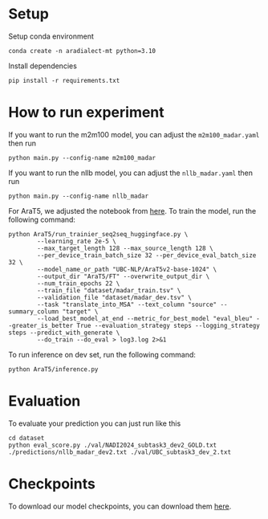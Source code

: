 # Setup
Setup conda environment
```
conda create -n aradialect-mt python=3.10
```
Install dependencies
```
pip install -r requirements.txt
```

# How to run experiment
If you want to run the m2m100 model, you can adjust the `m2m100_madar.yaml` then run
```
python main.py --config-name m2m100_madar
```
If you want to run the nllb model, you can adjust the `nllb_madar.yaml` then run
```
python main.py --config-name nllb_madar
```

For AraT5, we adjusted the notebook from [here](https://github.com/UBC-NLP/araT5/blob/main/examples/Fine_tuning_AraT5.ipynb). To train the model, run the following command:
```
python AraT5/run_trainier_seq2seq_huggingface.py \
        --learning_rate 2e-5 \
        --max_target_length 128 --max_source_length 128 \
        --per_device_train_batch_size 32 --per_device_eval_batch_size 32 \
        --model_name_or_path "UBC-NLP/AraT5v2-base-1024" \
        --output_dir "AraT5/FT" --overwrite_output_dir \
        --num_train_epochs 22 \
        --train_file "dataset/madar_train.tsv" \
        --validation_file "dataset/madar_dev.tsv" \
        --task "translate_into_MSA" --text_column "source" --summary_column "target" \
        --load_best_model_at_end --metric_for_best_model "eval_bleu" --greater_is_better True --evaluation_strategy steps --logging_strategy steps --predict_with_generate \
        --do_train --do_eval > log3.log 2>&1
```

To run inference on dev set, run the following command:
```
python AraT5/inference.py
```


# Evaluation 
To evaluate your prediction you can just run like this
```
cd dataset
python eval_score.py ./val/NADI2024_subtask3_dev2_GOLD.txt ./predictions/nllb_madar_dev2.txt ./val/UBC_subtask3_dev_2.txt
```

# Checkpoints
To download our model checkpoints, you can download them [here](https://mbzuaiac-my.sharepoint.com/:f:/g/personal/mahardika_ihsani_mbzuai_ac_ae/EjqbeoMa5gRFlo8fI0tr_NMBstp4LKMYBtHF2jInfWgY4A?e=79RVeb).
